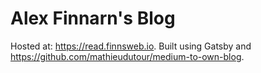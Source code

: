 # Alex Finnarn's Blog

Hosted at: https://read.finnsweb.io. Built using Gatsby and https://github.com/mathieudutour/medium-to-own-blog.
